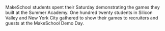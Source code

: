 MakeSchool students spent their Saturday demonstrating the games they built at the Summer Academy. One hundred twenty students in Silicon Valley and New York City gathered to show their games to recruiters and guests at the MakeSchool Demo Day.
